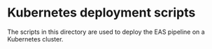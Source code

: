 # Kubernetes deployment scripts

The scripts in this directory are used to deploy the EAS pipeline on a Kubernetes cluster.


